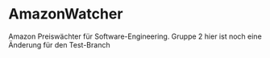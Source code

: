 # AmazonWatcher
Amazon Preiswächter für Software-Engineering. Gruppe 2
hier ist noch eine Änderung für den Test-Branch 
